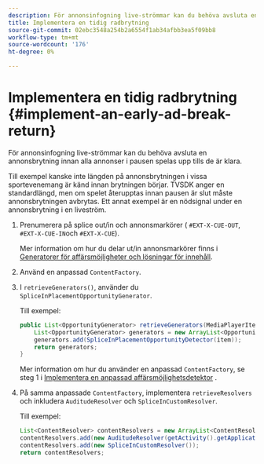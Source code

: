 ```yaml
---
description: För annonsinfogning live-strömmar kan du behöva avsluta en annonsbrytning innan alla annonser i pausen spelas upp tills de är klara.
title: Implementera en tidig radbrytning
source-git-commit: 02ebc3548a254b2a6554f1ab34afbb3ea5f09bb8
workflow-type: tm+mt
source-wordcount: '176'
ht-degree: 0%

---
```


# Implementera en tidig radbrytning {#implement-an-early-ad-break-return}

För annonsinfogning live-strömmar kan du behöva avsluta en annonsbrytning innan alla annonser i pausen spelas upp tills de är klara.

Till exempel kanske inte längden på annonsbrytningen i vissa sportevenemang är känd innan brytningen börjar. TVSDK anger en standardlängd, men om spelet återupptas innan pausen är slut måste annonsbrytningen avbrytas. Ett annat exempel är en nödsignal under en annonsbrytning i en liveström.

1. Prenumerera på splice out/in och annonsmarkörer ( `#EXT-X-CUE-OUT`, `#EXT-X-CUE-IN`och `#EXT-X-CUE`).

   Mer information om hur du delar ut/in annonsmarkörer finns i [Generatorer för affärsmöjligheter och lösningar för innehåll](../../../tvsdk-1.4-for-android/content-resolver/android-1.4-content-resolver-about.md).
1. Använd en anpassad `ContentFactory`.
1. I `retrieveGenerators()`, använder du `SpliceInPlacementOpportunityGenerator`.

   Till exempel:

   ```java
   public List<OpportunityGenerator> retrieveGenerators(MediaPlayerItem item) { 
       List<OpportunityGenerator> generators = new ArrayList<OpportunityGenerator>(); 
       generators.add(SpliceInPlacementOpportunityDetector(item)); 
       return generators; 
   }
   ```

   Mer information om hur du använder en anpassad `ContentFactory`, se steg 1 i [Implementera en anpassad affärsmöjlighetsdetektor](../../../tvsdk-1.4-for-android/content-resolver/android-1.4-opp-detector-impl.md) .

1. På samma anpassade `ContentFactory`, implementera `retrieveResolvers` och inkludera `AuditudeResolver` och `SpliceInCustomResolver`.

   Till exempel:

   ```java
   List<ContentResolver> contentResolvers = new ArrayList<ContentResolver>(); 
   contentResolvers.add(new AuditudeResolver(getActivity().getApplicationContext())); 
   contentResolvers.add(new SpliceInCustomResolver()); 
   return contentResolvers;
   ```
